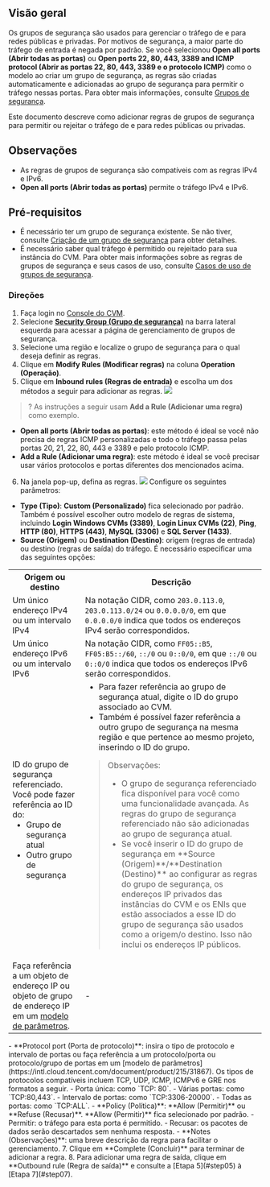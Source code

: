 ## Visão geral
Os grupos de segurança são usados para gerenciar o tráfego de e para redes públicas e privadas. Por motivos de segurança, a maior parte do tráfego de entrada é negada por padrão. Se você selecionou **Open all ports (Abrir todas as portas)** ou **Open ports 22, 80, 443, 3389 and ICMP protocol (Abrir as portas 22, 80, 443, 3389 e o protocolo ICMP)** como o modelo ao criar um grupo de segurança, as regras são criadas automaticamente e adicionadas ao grupo de segurança para permitir o tráfego nessas portas. Para obter mais informações, consulte [Grupos de segurança](https://intl.cloud.tencent.com/document/product/213/12452).

Este documento descreve como adicionar regras de grupos de segurança para permitir ou rejeitar o tráfego de e para redes públicas ou privadas.

## Observações

- As regras de grupos de segurança são compatíveis com as regras IPv4 e IPv6.
- **Open all ports (Abrir todas as portas)** permite o tráfego IPv4 e IPv6.

## Pré-requisitos
- É necessário ter um grupo de segurança existente. Se não tiver, consulte [Criação de um grupo de segurança](https://intl.cloud.tencent.com/document/product/213/34271) para obter detalhes.
- É necessário saber qual tráfego é permitido ou rejeitado para sua instância do CVM. Para obter mais informações sobre as regras de grupos de segurança e seus casos de uso, consulte [Casos de uso de grupos de segurança](https://intl.cloud.tencent.com/document/product/213/32369).

### Direções
1. Faça login no [Console do CVM](https://console.cloud.tencent.com/cvm/index).
2. Selecione [**Security Group (Grupo de segurança)**](https://console.cloud.tencent.com/cvm/securitygroup) na barra lateral esquerda para acessar a página de gerenciamento de grupos de segurança.
3. Selecione uma região e localize o grupo de segurança para o qual deseja definir as regras.
4. Clique em **Modify Rules (Modificar regras)** na coluna **Operation (Operação)**.
5. <span id="step05">Clique em **Inbound rules (Regras de entrada)** e escolha um dos métodos a seguir para adicionar as regras.</span>
![](https://main.qcloudimg.com/raw/e4c1f93fe75de51aa8de068da60a2206.png)
>? As instruções a seguir usam **Add a Rule (Adicionar uma regra)** como exemplo.
>
 - **Open all ports (Abrir todas as portas)**: este método é ideal se você não precisa de regras ICMP personalizadas e todo o tráfego passa pelas portas 20, 21, 22, 80, 443 e 3389 e pelo protocolo ICMP.
 - **Add a Rule (Adicionar uma regra)**: este método é ideal se você precisar usar vários protocolos e portas diferentes dos mencionados acima.
6. Na janela pop-up, defina as regras.
![](https://main.qcloudimg.com/raw/0114aa46ffabc46dd9d6921095f6e8fa.png)
Configure os seguintes parâmetros:
 - **Type (Tipo)**: **Custom (Personalizado)** fica selecionado por padrão. Também é possível escolher outro modelo de regras de sistema, incluindo **Login Windows CVMs (3389)**, **Login Linux CVMs (22)**, **Ping**, **HTTP (80)**, **HTTPS (443)**, **MySQL (3306)** e **SQL Server (1433)**.
 - **Source (Origem)** ou **Destination (Destino)**: origem (regras de entrada) ou destino (regras de saída) do tráfego. É necessário especificar uma das seguintes opções:
<table>
	<tr><th>Origem ou destino</th><th>Descrição</th></tr>
	<tr><td>Um único endereço IPv4 ou um intervalo IPv4</td><td>Na notação CIDR, como <code>203.0.113.0</code>, <code>203.0.113.0/24</code> ou <code>0.0.0.0/0</code>, em que <code>0.0.0.0/0</code> indica que todos os endereços IPv4 serão correspondidos.</td></tr>
	<tr><td>Um único endereço IPv6 ou um intervalo IPv6</td><td>Na notação CIDR, como <code>FF05::B5</code>, <code>FF05:B5::/60</code>, <code>::/0</code> ou <code>0::0/0</code>, em que <code>::/0</code> ou <code>0::0/0</code> indica que todos os endereços IPv6 serão correspondidos.</td></tr>
	<tr><td>ID do grupo de segurança referenciado. Você pode fazer referência ao ID do:<ul  style="margin: 0;"><li>Grupo de segurança atual</li><li>Outro grupo de segurança</li></ul>
</td><td><ul  style="margin: 0;"><li>Para fazer referência ao grupo de segurança atual, digite o ID do grupo associado ao CVM.</li><li>Também é possível fazer referência a outro grupo de segurança na mesma região e que pertence ao mesmo projeto, inserindo o ID do grupo.</li></ul>
<blockquote class="d-mod-explain"><div class="d-mod-title d-explain-title"><i class="d-icon-explain"></i>Observações:</div>
<p></p><ul>
<li>O grupo de segurança referenciado fica disponível para você como uma funcionalidade avançada. As regras do grupo de segurança referenciado não são adicionadas ao grupo de segurança atual.</li>
<li>Se você inserir o ID do grupo de segurança em **Source (Origem)**/**Destination (Destino)** ao configurar as regras do grupo de segurança, os endereços IP privados das instâncias do CVM e os ENIs que estão associados a esse ID do grupo de segurança são usados como a origem/o destino. Isso não inclui os endereços IP públicos.</li>
</ul>
</blockquote>
</td></tr>
	<tr><td>Faça referência a um objeto de endereço IP ou objeto de grupo de endereço IP em um <a href="https://intl.cloud.tencent.com/document/product/215/31867">modelo de parâmetros</a>.</td><td>-</td></tr>
</table>
 - **Protocol port (Porta de protocolo)**: insira o tipo de protocolo e intervalo de portas ou faça referência a um protocolo/porta ou protocolo/grupo de portas em um [modelo de parâmetros](https://intl.cloud.tencent.com/document/product/215/31867). Os tipos de protocolos compatíveis incluem TCP, UDP, ICMP, ICMPv6 e GRE nos formatos a seguir.
    - Porta única: como `TCP: 80`.
    - Várias portas: como `TCP:80,443`.
    - Intervalo de portas: como `TCP:3306-20000`.
    - Todas as portas: como `TCP:ALL`.
 - **Policy (Política)**: **Allow (Permitir)** ou **Refuse (Recusar)**. **Allow (Permitir)** fica selecionado por padrão.
    - Permitir: o tráfego para esta porta é permitido.
    - Recusar: os pacotes de dados serão descartados sem nenhuma resposta.
 - **Notes (Observações)**: uma breve descrição da regra para facilitar o gerenciamento.
7. <span id="step07">Clique em **Complete (Concluir)** para terminar de adicionar a regra.</span>
8. Para adicionar uma regra de saída, clique em **Outbound rule (Regra de saída)** e consulte a [Etapa 5](#step05) à [Etapa 7](#step07).
